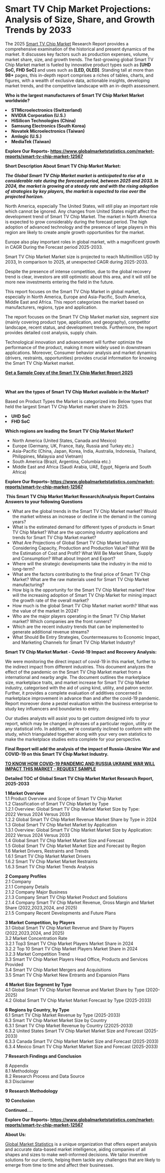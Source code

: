 <H1>Smart TV Chip Market Projections: Analysis of Size, Share, and Growth Trends by 2033</H1><p>The 2025 <a href="https://www.globalmarketstatistics.com/market-reports/smart-tv-chip-market-12567">Smart TV Chip Market</a> Research Report provides a comprehensive examination of the historical and present dynamics of the market. It discusses key factors such as production expenses, volume, market share, size, and growth trends. The fast-growing global Smart TV Chip Market market is fueled by innovative product types such as <strong>[UHD SoC, FHD SoC]</strong> and uses such as <strong>[LED, OLED]</strong>. Standing tall at more than <strong>98+</strong> pages, this in-depth report comprises a riches of tables, charts, and figures, with a wealth of exclusive data, actionable insights, developing market trends, and the competitive landscape with an in-depth assessment.</p><p><strong>Who is the largest manufacturers of Smart TV Chip Market Market worldwide?</strong></p><p><strong><li>STMicroelectronics (Switzerland)<li>NVIDIA Corporation (U.S.)<li>HiSilicon Technologies (China)<li>Samsung Electronics (South Korea)<li>Novatek Microelectronics (Taiwan)<li>Amlogic (U.S.)<li>MediaTek (Taiwan)</strong></p><p><strong>Explore Our Reports-&nbsp;<a href="https://wordhtml.com/">https://www.globalmarketstatistics.com/market-reports/smart-tv-chip-market-12567</a></strong></p><p><strong>Short Description About Smart TV Chip Market Market:</strong></p><p><strong><em>The Global Smart TV Chip Market market is anticipated to rise at a considerable rate during the forecast period, between 2025 and 2033. In 2024, the market is growing at a steady rate and with the rising adoption of strategies by key players, the market is expected to rise over the projected horizon.</em></strong></p><p>North America, especially The United States, will still play an important role which cannot be ignored. Any changes from United States might affect the development trend of Smart TV Chip Market. The market in North America is expected to grow considerably during the forecast period. The high adoption of advanced technology and the presence of large players in this region are likely to create ample growth opportunities for the market.</p><p>Europe also play important roles in global market, with a magnificent growth in CAGR During the Forecast period 2025-2033.</p><p>Smart TV Chip Market Market size is projected to reach Multimillion USD by 2033, In comparison to 2025, at unexpected CAGR during 2025-2033.</p><p>Despite the presence of intense competition, due to the global recovery trend is clear, investors are still optimistic about this area, and it will still be more new investments entering the field in the future.</p><p>This report focuses on the Smart TV Chip Market in global market, especially in North America, Europe and Asia-Pacific, South America, Middle East and Africa. This report categorizes the market based on manufacturers, regions, type and application.</p><p>The report focuses on the Smart TV Chip Market market size, segment size (mainly covering product type, application, and geography), competitor landscape, recent status, and development trends. Furthermore, the report provides detailed cost analysis, supply chain.</p><p>Technological innovation and advancement will further optimize the performance of the product, making it more widely used in downstream applications. Moreover, Consumer behavior analysis and market dynamics (drivers, restraints, opportunities) provides crucial information for knowing the Smart TV Chip Market market.</p><p><strong><a href="https://www.globalmarketstatistics.com/market-reports/smart-tv-chip-market-12567">Get a Sample Copy of the Smart TV Chip Market Report 2025</a></strong></p><p>&nbsp;</p><p><strong>What are the types of Smart TV Chip Market available in the Market?</strong></p><p>Based on Product Types the Market is categorized into Below types that held the largest Smart TV Chip Market market share In 2025.</p><p><strong><li>UHD SoC<li>FHD SoC</strong></p><p><strong>Which regions are leading the Smart TV Chip Market Market?</strong></p><ul><li>North America (United States, Canada and Mexico)</li><li>Europe (Germany, UK, France, Italy, Russia and Turkey etc.)</li><li>Asia-Pacific (China, Japan, Korea, India, Australia, Indonesia, Thailand, Philippines, Malaysia and Vietnam)</li><li>South America (Brazil, Argentina, Columbia etc.)</li><li>Middle East and Africa (Saudi Arabia, UAE, Egypt, Nigeria and South Africa)</li></ul><p><strong>Explore Our Reports&ndash;&nbsp;<a href="https://www.globalmarketstatistics.com/market-reports/smart-tv-chip-market-12567">https://www.globalmarketstatistics.com/market-reports/smart-tv-chip-market-12567</a></strong></p><p><strong>&nbsp;This Smart TV Chip Market Market Research/Analysis Report Contains Answers to your following Questions</strong></p><ul><li>What are the global trends in the Smart TV Chip Market market? Would the market witness an increase or decline in the demand in the coming years?</li><li>What is the estimated demand for different types of products in Smart TV Chip Market? What are the upcoming industry applications and trends for Smart TV Chip Market market?</li><li>What Are Projections of Global Smart TV Chip Market Industry Considering Capacity, Production and Production Value? What Will Be the Estimation of Cost and Profit? What Will Be Market Share, Supply and Consumption? What about Import and Export?</li><li>Where will the strategic developments take the industry in the mid to long-term?</li><li>What are the factors contributing to the final price of Smart TV Chip Market? What are the raw materials used for Smart TV Chip Market manufacturing?</li><li>How big is the opportunity for the Smart TV Chip Market market? How will the increasing adoption of Smart TV Chip Market for mining impact the growth rate of the overall market?</li><li>How much is the global Smart TV Chip Market market worth? What was the value of the market In 2024?</li><li>Who are the major players operating in the Smart TV Chip Market market? Which companies are the front runners?</li><li>Which are the recent industry trends that can be implemented to generate additional revenue streams?</li><li>What Should Be Entry Strategies, Countermeasures to Economic Impact, and Marketing Channels for Smart TV Chip Market Industry?</li></ul><p><strong>Smart TV Chip Market Market - Covid-19 Impact and Recovery Analysis:</strong></p><p>We were monitoring the direct impact of covid-19 in this market, further to the indirect impact from different industries. This document analyzes the effect of the pandemic on the Smart TV Chip Market market from a international and nearby angle. The document outlines the marketplace size, marketplace traits, and market increase for Smart TV Chip Market industry, categorised with the aid of using kind, utility, and patron sector. Further, it provides a complete evaluation of additives concerned in marketplace improvement in advance than and after the covid-19 pandemic. Report moreover done a pestel evaluation within the business enterprise to study key influencers and boundaries to entry.</p><p>Our studies analysts will assist you to get custom designed info to your report, which may be changed in phrases of a particular region, utility or any statistical info. In addition, we're constantly inclined to conform with the study, which triangulated together along with your very own statistics to make the marketplace studies extra complete for your perspective.</p><p><strong>Final Report will add the analysis of the impact of Russia-Ukraine War and COVID-19 on this Smart TV Chip Market Industry.</strong></p><p><strong><a href="https://www.globalmarketstatistics.com/market-reports/smart-tv-chip-market-12567">TO KNOW HOW COVID-19 PANDEMIC AND RUSSIA UKRAINE WAR WILL IMPACT THIS MARKET - REQUEST SAMPLE</a></strong></p><p><strong>Detailed TOC of Global Smart TV Chip Market Market Research Report, 2025-2033</strong></p><p><strong>1 Market Overview</strong><br /> 1.1 Product Overview and Scope of Smart TV Chip Market<br /> 1.2 Classification of Smart TV Chip Market by Type<br /> 1.2.1 Overview: Global Smart TV Chip Market Market Size by Type: 2022&nbsp;Versus 2024 Versus 2033<br /> 1.2.2 Global Smart TV Chip Market Revenue Market Share by Type in 2024<br /> 1.3 Global Smart TV Chip Market Market by Application<br /> 1.3.1 Overview: Global Smart TV Chip Market Market Size by Application: 2022&nbsp;Versus 2024 Versus 2033<br /> 1.4 Global Smart TV Chip Market Market Size and Forecast<br /> 1.5 Global Smart TV Chip Market Market Size and Forecast by Region<br /> 1.6 Market Drivers, Restraints and Trends<br /> 1.6.1 Smart TV Chip Market Market Drivers<br /> 1.6.2 Smart TV Chip Market Market Restraints<br /> 1.6.3 Smart TV Chip Market Trends Analysis</p><p><strong>2 Company Profiles</strong><br /> 2.1 Company<br /> 2.1.1 Company Details<br /> 2.1.2 Company Major Business<br /> 2.1.3 Company Smart TV Chip Market Product and Solutions<br /> 2.1.4 Company Smart TV Chip Market Revenue, Gross Margin and Market Share (2022,2023,2024, and 2025)<br /> 2.1.5 Company Recent Developments and Future Plans</p><p><strong>3 Market Competition, by Players</strong><br /> 3.1 Global Smart TV Chip Market Revenue and Share by Players (2022,2023,2024, and 2025)<br /> 3.2 Market Concentration Rate<br /> 3.2.1 Top3 Smart TV Chip Market Players Market Share in 2024<br /> 3.2.2 Top 10 Smart TV Chip Market Players Market Share in 2024<br /> 3.2.3 Market Competition Trend<br /> 3.3 Smart TV Chip Market Players Head Office, Products and Services Provided<br /> 3.4 Smart TV Chip Market Mergers and Acquisitions<br /> 3.5 Smart TV Chip Market New Entrants and Expansion Plans</p><p><strong>4 Market Size Segment by Type</strong><br /> 4.1 Global Smart TV Chip Market Revenue and Market Share by Type (2020-2025)<br /> 4.2 Global Smart TV Chip Market Market Forecast by Type (2025-2033)</p><p><strong>6 Regions by Country, by Type</strong><br /> 6.1 Smart TV Chip Market Revenue by Type (2025-2033)<br /> 6.3 Smart TV Chip Market Market Size by Country<br /> 6.3.1 Smart TV Chip Market Revenue by Country (22025-2033)<br /> 6.3.2 United States Smart TV Chip Market Market Size and Forecast (2025-2033)<br /> 6.3.3 Canada Smart TV Chip Market Market Size and Forecast (2025-2033)<br /> 6.3.4 Mexico Smart TV Chip Market Market Size and Forecast (2025-2033)</p><p><strong>7 Research Findings and Conclusion</strong></p><p>8 Appendix<br /> 8.1 Methodology<br /> 8.2 Research Process and Data Source<br /> 8.3 Disclaimer</p><p><strong>9 Research Methodology</strong></p><p><strong>10 Conclusion</strong></p><p><strong>Continued&hellip;.</strong></p><p><strong>Explore Our Reports-&nbsp;<a href="Smart TV Chip Market">https://www.globalmarketstatistics.com/market-reports/smart-tv-chip-market-12567</a></strong></p><p><strong>About Us:</strong></p><p><a href="https://www.globalmarketstatistics.com/">Global Market Statistics</a>&nbsp;is a unique organization that offers expert analysis and accurate data-based market intelligence, aiding companies of all shapes and sizes to make well-informed decisions. We tailor inventive solutions for our clients, helping them tackle any challenges that are likely to emerge from time to time and affect their businesses.</p><p>&nbsp;</p>
